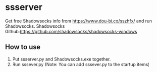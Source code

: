 # ssserver
Get free Shadowsocks info from https://www.dou-bi.co/sszhfx/ and run Shadowsocks.
Shadowsocks Github:https://github.com/shadowsocks/shadowsocks-windows
## How to use ##
1. Put ssserver.py and Shadowsocks.exe together.
2. Run sssever.py 
(Note: You can add sssever.py to the startup items)
